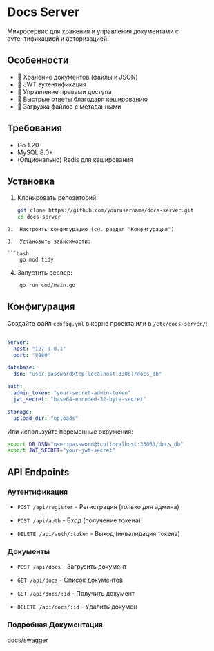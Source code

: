 # Docs Server

Микросервис для хранения и управления документами с аутентификацией и авторизацией.

## Особенности

- 📄 Хранение документов (файлы и JSON)
- 🔐 JWT аутентификация
- 👥 Управление правами доступа
- 🚀 Быстрые ответы благодаря кешированию
- 📁 Загрузка файлов с метаданными

## Требования

- Go 1.20+
- MySQL 8.0+
- (Опционально) Redis для кеширования

## Установка

1. Клонировать репозиторий:
   ```bash
   git clone https://github.com/yourusername/docs-server.git
   cd docs-server
```
2.  Настроить конфигурацию (см. раздел "Конфигурация")
    
3.  Установить зависимости:
    
```bash
    go mod tidy
```
4.  Запустить сервер:
    
```bash
    go run cmd/main.go
 ```   

## Конфигурация

Создайте файл  `config.yml`  в корне проекта или в  `/etc/docs-server/`:

```yaml

server:
  host: "127.0.0.1"
  port: "8080"

database:
  dsn: "user:password@tcp(localhost:3306)/docs_db"

auth:
  admin_token: "your-secret-admin-token"
  jwt_secret: "base64-encoded-32-byte-secret"

storage:
  upload_dir: "uploads"
```
Или используйте переменные окружения:

```bash
export DB_DSN="user:password@tcp(localhost:3306)/docs_db"
export JWT_SECRET="your-jwt-secret"
```

## API Endpoints

### Аутентификация

-   `POST /api/register`  - Регистрация (только для админа)
    
-   `POST /api/auth`  - Вход (получение токена)
    
-   `DELETE /api/auth/:token`  - Выход (инвалидация токена)
    

### Документы

-   `POST /api/docs`  - Загрузить документ
    
-   `GET /api/docs`  - Список документов
    
-   `GET /api/docs/:id`  - Получить документ
    
-   `DELETE /api/docs/:id`  - Удалить докумен

### Подробная Документация
docs/swagger